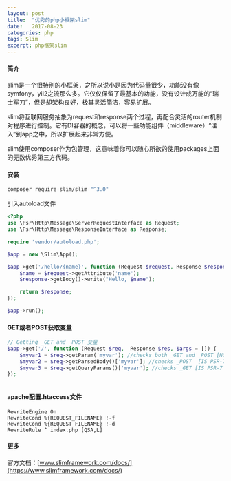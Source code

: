```yaml
---
layout: post
title:  "优秀的php小框架slim"
date:   2017-08-23
categories: php
tags: Slim
excerpt: php框架slim 
---
```


#### 简介

slim是一个很特别的小框架，之所以说小是因为代码量很少，功能没有像symfony，yii2之流那么多。它仅仅保留了最基本的功能，没有设计成万能的“瑞士军刀”，但是却架构良好，极其灵活简洁，容易扩展。

slim将互联网服务抽象为request和response两个过程，再配合灵活的router机制对程序进行控制。它有DI容器的概念，可以将一些功能组件（middleware）“注入”到app之中，所以扩展起来非常方便。

slim使用composer作为包管理，这意味着你可以随心所欲的使用packages上面的无数优秀第三方代码。


#### 安装


```bash
composer require slim/slim "^3.0"
```

引入autoload文件

```php
<?php
use \Psr\Http\Message\ServerRequestInterface as Request;
use \Psr\Http\Message\ResponseInterface as Response;

require 'vendor/autoload.php';

$app = new \Slim\App();

$app->get('/hello/{name}', function (Request $request, Response $response) {
    $name = $request->getAttribute('name');
    $response->getBody()->write("Hello, $name");

    return $response;
});

$app->run();
```
#### GET或者POST获取变量

```php
// Getting _GET and _POST 变量
$app->get('/', function (Request $req,  Response $res, $args = []) {
    $myvar1 = $req->getParam('myvar'); //checks both _GET and _POST [NOT PSR-7 Compliant]
    $myvar2 = $req->getParsedBody()['myvar']; //checks _POST  [IS PSR-7 compliant]
    $myvar3 = $req->getQueryParams()['myvar']; //checks _GET [IS PSR-7 compliant]
});



```

#### apache配置.htaccess文件

```
RewriteEngine On
RewriteCond %{REQUEST_FILENAME} !-f
RewriteCond %{REQUEST_FILENAME} !-d
RewriteRule ^ index.php [QSA,L]
```

#### 更多

官方文档：[www.slimframework.com/docs/](https://www.slimframework.com/docs/)